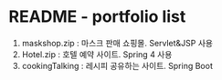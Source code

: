 # README - portfolio list

1. maskshop.zip : 마스크 판매 쇼핑몰. Servlet&JSP 사용
2. Hotel.zip : 호텔 예약 사이트. Spring 4 사용
3. cookingTalking : 레시피 공유하는 사이트. Spring Boot 

